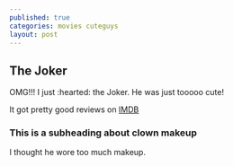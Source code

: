 ```yaml
---
published: true
categories: movies cuteguys
layout: post
---
```

## The Joker

OMG!!! I just :hearted: the Joker. He was just tooooo cute!

It got pretty good reviews on [IMDB](https://www.imdb.com/title/tt7286456/)

### This is a subheading about clown makeup

I thought he wore too much makeup.
